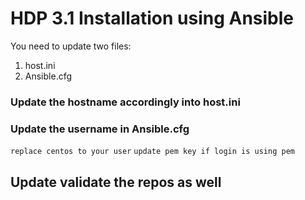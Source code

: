 # HDP 3.1 Installation using Ansible

You need to update two files:

1. host.ini
2. Ansible.cfg

### Update the hostname accordingly into host.ini

### Update the username in Ansible.cfg
`replace centos to your user`
`update pem key if login is using pem`

## Update validate the repos as well
